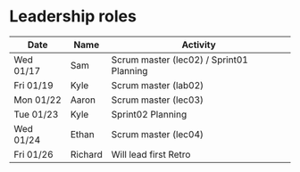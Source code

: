 # Leadership roles

| Date      | Name              | Activity                                               |
|-----------|-------------------|--------------------------------------------------------|
| Wed 01/17 | Sam               | Scrum master (lec02) / Sprint01 Planning               | 
| Fri 01/19 | Kyle              | Scrum master (lab02)                                   | 
| Mon 01/22 | Aaron             | Scrum master (lec03)                                   | 
| Tue 01/23 | Kyle              | Sprint02 Planning                                      | 
| Wed 01/24 | Ethan             | Scrum master (lec04)                                   |
| Fri 01/26 | Richard           | Will lead first Retro                                  | 

